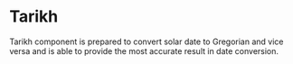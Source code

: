 # Tarikh
 Tarikh component is prepared to convert solar date to Gregorian and vice versa and is able to provide the most accurate result in date conversion.
